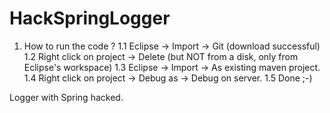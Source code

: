 HackSpringLogger
================

1. How to run the code ? 
1.1 Eclipse -> Import -> Git (download successful)
1.2 Right click on project -> Delete (but NOT from a disk, only from Eclipse's workspace)
1.3 Eclipse -> Import -> As existing maven project.
1.4 Right click on project -> Debug as -> Debug on server.
1.5 Done ;-)

Logger with Spring hacked.